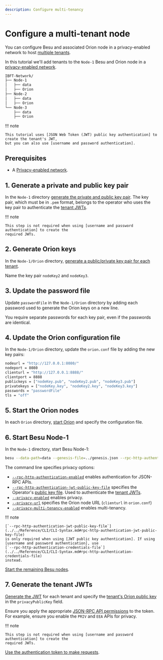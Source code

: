 ```yaml
---
description: Configure multi-tenancy
---
```


# Configure a multi-tenant node

You can configure Besu and associated Orion node in a privacy-enabled network to host
[multiple tenants](../../Concepts/Privacy/Multi-Tenancy.md).

In this tutorial we'll add tenants to the `Node-1` Besu and Orion node in a
[privacy-enabled network](Configuring-Privacy.md).

```bash
IBFT-Network/
├── Node-1
│   ├── data
│   ├── Orion
├── Node-2
│   ├── data
│   ├── Orion
└── Node-3
    ├── data
    ├── Orion
```

!!! note

    This tutorial uses [JSON Web Token (JWT) public key authentication] to create the tenant's JWT,
    but you can also use [username and password authentication].

## Prerequisites

* A [Privacy-enabled network](Configuring-Privacy.md).

## 1. Generate a private and public key pair

In the `Node-1` directory [generate the private and public key pair]. The key pair, which must be
in `.pem` format, belongs to the operator who uses the key pair to authenticate the
[tenant JWTs](#7-generate-tenant-jwts).

!!! note

    This step is not required when using [username and password authentication] to create the
    required JWTs.

## 2. Generate Orion keys

In the `Node-1/Orion` directory,
[generate a public/private key pair for each tenant](Configuring-Privacy.md#3-generate-orion-keys).

Name the key pair `nodeKey2` and `nodeKey3`.

## 3. Update the password file

Update `passwordFile` in the `Node-1/Orion` directory by adding each password used to generate the
Orion keys on a new line.

You require separate passwords for each key pair, even if the passwords are identical.

## 4. Update the Orion configuration file

In the `Node-1/Orion` directory, update the `orion.conf` file by adding the new key pairs:

```bash
nodeurl = "http://127.0.0.1:8080/"
nodeport = 8080
clienturl = "http://127.0.0.1:8888/"
clientport = 8888
publickeys = ["nodeKey.pub", "nodeKey2.pub", "nodeKey3.pub"]
privatekeys = ["nodeKey.key", "nodeKey2.key", "nodeKey3.key"]
passwords = "passwordFile"
tls = "off"
```

## 5. Start the Orion nodes

In each `Orion` directory, [start Orion](Configuring-Privacy.md#5-start-orion-nodes) and specify
the configuration file.

## 6. Start Besu Node-1

In the `Node-1` directory, start Besu Node-1:

```bash tab="MacOS"
besu --data-path=data --genesis-file=../genesis.json --rpc-http-authentication-enabled --rpc-http-authentication-jwt-public-key-file=publicKey.pem --rpc-http-enabled --rpc-http-api=ETH,NET,IBFT,EEA,PRIV --host-whitelist="*" --rpc-http-cors-origins="all" --privacy-enabled --privacy-url=http://127.0.0.1:8888 --privacy-multi-tenancy-enabled --min-gas-price=0
```

The command line specifies privacy options:

* [`--rpc-http-authentication-enabled`](../../Reference/CLI/CLI-Syntax.md#rpc-http-authentication-enabled)
  enables authentication for JSON-RPC APIs.
* [`--rpc-http-authentication-jwt-public-key-file`](../../Reference/CLI/CLI-Syntax.md#rpc-http-authentication-jwt-public-key-file)
  specifies the Operator's [public key file](#1-generate-a-private-and-public-key-pair). Used to
  authenticate the [tenant JWTs](#7-generate-tenant-jwts).
* [`--privacy-enabled`](../../Reference/CLI/CLI-Syntax.md#privacy-enabled) enables privacy.
* [`--privacy-url`](../../Reference/CLI/CLI-Syntax.md#privacy-url) specifies the Orion node URL
  (`clienturl` in `orion.conf`)
* [`--privacy-multi-tenancy-enabled`](../../Reference/CLI/CLI-Syntax.md#privacy-multi-tenancy-enabled)
  enables multi-tenancy.

!!! note

    [`--rpc-http-authentication-jwt-public-key-file`](../../Reference/CLI/CLI-Syntax.md#rpc-http-authentication-jwt-public-key-file)
    is only required when using [JWT public key authentication]. If using
    [username and password authentication], use
    [`--rpc-http-authentication-credentials-file`](../../Reference/CLI/CLI-Syntax.md#rpc-http-authentication-credentials-file)
    instead.

[Start the remaining Besu nodes](Configuring-Privacy.md#7-start-besu-node-2).

## 7. Generate the tenant JWTs

[Generate the JWT](../../HowTo/Interact/APIs/Authentication.md#2-create-the-jwt) for each tenant
and specify the [tenant's Orion public key](#2-generate-orion-keys) in the `privacyPublicKey`
field.

Ensure you apply the appropriate
[JSON-RPC API permissions](../../HowTo/Interact/APIs/Authentication.md#json-rpc-permissions) to the
token. For example, ensure you enable the `PRIV` and `EEA` APIs for privacy.

!!! note

    This step is not required when using [username and password authentication] to create the
    required JWTs.

[Use the authentication token to make requests].

<!-- Links -->
[JSON Web Token (JWT) public key authentication]: ../../HowTo/Interact/APIs/Authentication.md#jwt-public-key-authentication
[username and password authentication]: ../../HowTo/Interact/APIs/Authentication.md#username-and-password-authentication
[generate the private and public key pair]: ../../HowTo/Interact/APIs/Authentication.md#1-generate-a-private-and-public-key-pair
[Use the authentication token to make requests]: ../../HowTo/Interact/APIs/Authentication.md#using-an-authentication-token-to-make-requests